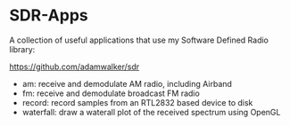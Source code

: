 # SDR-Apps

A collection of useful applications that use my Software Defined Radio library: 

https://github.com/adamwalker/sdr

* am: receive and demodulate AM radio, including Airband
* fm: receive and demodulate broadcast FM radio
* record: record samples from an RTL2832 based device to disk
* waterfall: draw a waterall plot of the received spectrum using OpenGL

